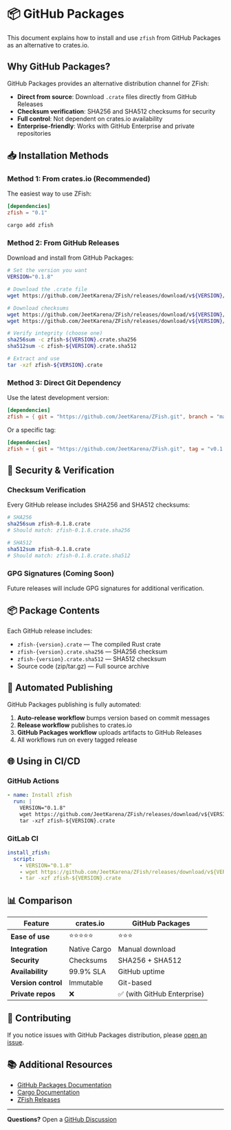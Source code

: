 # 📦 GitHub Packages

This document explains how to install and use `zfish` from GitHub Packages as an alternative to crates.io.

## Why GitHub Packages?

GitHub Packages provides an alternative distribution channel for ZFish:

- **Direct from source**: Download `.crate` files directly from GitHub Releases
- **Checksum verification**: SHA256 and SHA512 checksums for security
- **Full control**: Not dependent on crates.io availability
- **Enterprise-friendly**: Works with GitHub Enterprise and private repositories

## 📥 Installation Methods

### Method 1: From crates.io (Recommended)

The easiest way to use ZFish:

```toml
[dependencies]
zfish = "0.1"
```

```bash
cargo add zfish
```

### Method 2: From GitHub Releases

Download and install from GitHub Packages:

```bash
# Set the version you want
VERSION="0.1.8"

# Download the .crate file
wget https://github.com/JeetKarena/ZFish/releases/download/v${VERSION}/zfish-${VERSION}.crate

# Download checksums
wget https://github.com/JeetKarena/ZFish/releases/download/v${VERSION}/zfish-${VERSION}.crate.sha256
wget https://github.com/JeetKarena/ZFish/releases/download/v${VERSION}/zfish-${VERSION}.crate.sha512

# Verify integrity (choose one)
sha256sum -c zfish-${VERSION}.crate.sha256
sha512sum -c zfish-${VERSION}.crate.sha512

# Extract and use
tar -xzf zfish-${VERSION}.crate
```

### Method 3: Direct Git Dependency

Use the latest development version:

```toml
[dependencies]
zfish = { git = "https://github.com/JeetKarena/ZFish.git", branch = "main" }
```

Or a specific tag:

```toml
[dependencies]
zfish = { git = "https://github.com/JeetKarena/ZFish.git", tag = "v0.1.8" }
```

## 🔐 Security & Verification

### Checksum Verification

Every GitHub release includes SHA256 and SHA512 checksums:

```bash
# SHA256
sha256sum zfish-0.1.8.crate
# Should match: zfish-0.1.8.crate.sha256

# SHA512
sha512sum zfish-0.1.8.crate
# Should match: zfish-0.1.8.crate.sha512
```

### GPG Signatures (Coming Soon)

Future releases will include GPG signatures for additional verification.

## 📦 Package Contents

Each GitHub release includes:

- `zfish-{version}.crate` — The compiled Rust crate
- `zfish-{version}.crate.sha256` — SHA256 checksum
- `zfish-{version}.crate.sha512` — SHA512 checksum
- Source code (zip/tar.gz) — Full source archive

## 🔄 Automated Publishing

GitHub Packages publishing is fully automated:

1. **Auto-release workflow** bumps version based on commit messages
2. **Release workflow** publishes to crates.io
3. **GitHub Packages workflow** uploads artifacts to GitHub Releases
4. All workflows run on every tagged release

## 🌐 Using in CI/CD

### GitHub Actions

```yaml
- name: Install zfish
  run: |
    VERSION="0.1.8"
    wget https://github.com/JeetKarena/ZFish/releases/download/v${VERSION}/zfish-${VERSION}.crate
    tar -xzf zfish-${VERSION}.crate
```

### GitLab CI

```yaml
install_zfish:
  script:
    - VERSION="0.1.8"
    - wget https://github.com/JeetKarena/ZFish/releases/download/v${VERSION}/zfish-${VERSION}.crate
    - tar -xzf zfish-${VERSION}.crate
```

## 📊 Comparison

| Feature | crates.io | GitHub Packages |
|---------|-----------|-----------------|
| **Ease of use** | ⭐⭐⭐⭐⭐ | ⭐⭐⭐ |
| **Integration** | Native Cargo | Manual download |
| **Security** | Checksums | SHA256 + SHA512 |
| **Availability** | 99.9% SLA | GitHub uptime |
| **Version control** | Immutable | Git-based |
| **Private repos** | ❌ | ✅ (with GitHub Enterprise) |

## 🤝 Contributing

If you notice issues with GitHub Packages distribution, please [open an issue](https://github.com/JeetKarena/ZFish/issues).

## 📚 Additional Resources

- [GitHub Packages Documentation](https://docs.github.com/en/packages)
- [Cargo Documentation](https://doc.rust-lang.org/cargo/)
- [ZFish Releases](https://github.com/JeetKarena/ZFish/releases)

---

**Questions?** Open a [GitHub Discussion](https://github.com/JeetKarena/ZFish/discussions)
